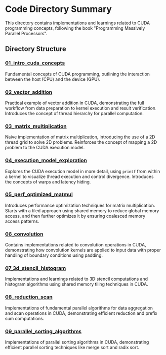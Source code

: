 # Code Directory Summary

This directory contains implementations and learnings related to CUDA programming concepts, following the book "Programming Massively Parallel Processors".

## Directory Structure

### [01_intro_cuda_concepts](01_intro_cuda_concepts/)
Fundamental concepts of CUDA programming, outlining the interaction between the host (CPU) and the device (GPU).

### [02_vector_addition](02_vector_addition/)
Practical example of vector addition in CUDA, demonstrating the full workflow from data preparation to kernel execution and result verification. Introduces the concept of thread hierarchy for parallel computation.

### [03_matrix_multiplication](03_matrix_multiplication/)
Naive implementation of matrix multiplication, introducing the use of a 2D thread grid to solve 2D problems. Reinforces the concept of mapping a 2D problem to the CUDA execution model.

### [04_execution_model_exploration](04_execution_model_exploration/)
Explores the CUDA execution model in more detail, using `printf` from within a kernel to visualize thread execution and control divergence. Introduces the concepts of warps and latency hiding.

### [05_perf_optimized_matmul](05_perf_optimized_matmul/)
Introduces performance optimization techniques for matrix multiplication. Starts with a tiled approach using shared memory to reduce global memory access, and then further optimizes it by ensuring coalesced memory access patterns.

### [06_convolution](06_convolution/)
Contains implementations related to convolution operations in CUDA, demonstrating how convolution kernels are applied to input data with proper handling of boundary conditions using padding.

### [07_3d_stencil_histogram](07_3d_stencil_histogram/)
Implementations and learnings related to 3D stencil computations and histogram algorithms using shared memory tiling techniques in CUDA.

### [08_reduction_scan](08_reduction_scan/)
Implementations of fundamental parallel algorithms for data aggregation and scan operations in CUDA, demonstrating efficient reduction and prefix sum computations.

### [09_parallel_sorting_algorithms](09_parallel_sorting_algorithms/)
Implementations of parallel sorting algorithms in CUDA, demonstrating efficient parallel sorting techniques like merge sort and radix sort.